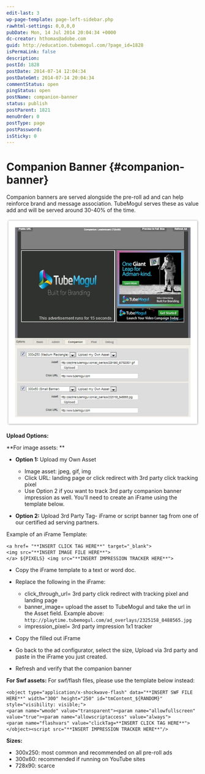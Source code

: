 ```yaml
---
edit-last: 3
wp-page-template: page-left-sidebar.php
rawhtml-settings: 0,0,0,0
pubDate: Mon, 14 Jul 2014 20:04:34 +0000
dc-creator: hthomas@adobe.com
guid: http://education.tubemogul.com/?page_id=1828
isPermaLink: false
description: 
postId: 1828
postDate: 2014-07-14 12:04:34
postDateGmt: 2014-07-14 20:04:34
commentStatus: open
pingStatus: open
postName: companion-banner
status: publish
postParent: 1821
menuOrder: 0
postType: page
postPassword: 
isSticky: 0
---
```


# Companion Banner {#companion-banner}

Companion banners are served alongside the pre-roll ad and can help reinforce brand and message association. TubeMogul serves these as value add and will be served around 30-40% of the time.

![companion banner](assets/companion-banner.jpeg)

**Upload Options:**
  
**For image assets: **

* **Option 1:** Upload my Own Asset

  * Image asset: jpeg, gif, img
  * Click URL: landing page or click redirect with 3rd party click tracking pixel
  * Use Option 2 if you want to track 3rd party companion banner impression as well. You'll need to create an iFrame using the template below.

* **Option 2:** Upload 3rd Party Tag- iFrame or script banner tag from one of our certified ad serving partners.

Example of an iFrame Template:

```
<a href= "**INSERT CLICK TAG HERE**" target="_blank">   
<img src="**INSERT IMAGE FILE HERE**">   
</a> ${PIXELS} <img src="**INSERT IMPRESSION TRACKER HERE**">
```

* Copy the iFrame template to a text or word doc.
* Replace the following in the iFrame:

  * click_through_url= 3rd party click redirect with tracking pixel and landing page
  * banner_image= upload the asset to TubeMogul and take the url in the Asset field. Example above: `http://playtime.tubemogul.com/ad_overlays/2325158_8488565.jpg`
  * impression_pixel= 3rd party  impression 1x1 tracker

* Copy the filled out iFrame
* Go back to the ad configurator, select the size, Upload via 3rd party and paste in the iFrame you just created.
* Refresh and verify that the companion banner

**For Swf assets:**
For swf/flash files, please use the template below instead:

```
<object type="application/x-shockwave-flash" data="**INSERT SWF FILE HERE**" width="300" height="250" id="tmContent_${RANDOM}" style="visibility: visible;">   
<param name="wmode" value="transparent"><param name="allowfullscreen" value="true"><param name="allowscriptaccess" value="always">   
<param name="flashvars" value="clickTag=**INSERT CLICK TAG HERE**">   
</object><script src="**INSERT IMPRESSION TRACKER HERE**"/>
```

**Sizes:**

* 300x250: most common and recommended on all pre-roll ads
* 300x60: recommended if running on YouTube sites
* 728x90: scarce
